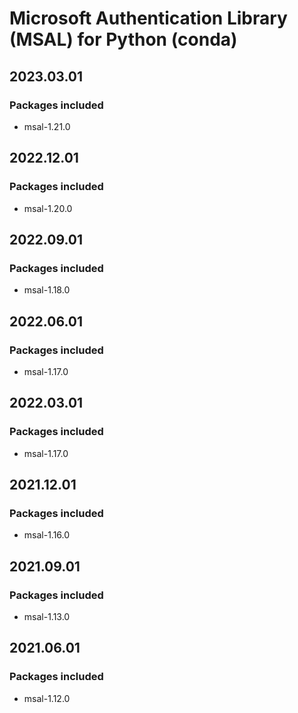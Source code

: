 # Microsoft Authentication Library (MSAL) for Python (conda)

## 2023.03.01

### Packages included

- msal-1.21.0

## 2022.12.01

### Packages included

- msal-1.20.0

## 2022.09.01

### Packages included

- msal-1.18.0

## 2022.06.01

### Packages included

- msal-1.17.0

## 2022.03.01

### Packages included

- msal-1.17.0

## 2021.12.01

### Packages included

- msal-1.16.0

## 2021.09.01

### Packages included

- msal-1.13.0

## 2021.06.01

### Packages included

- msal-1.12.0
